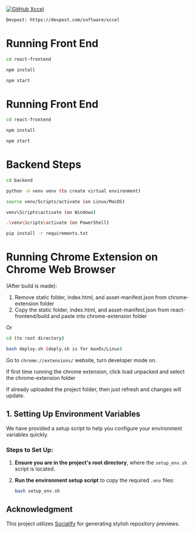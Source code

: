 [![GitHub Xccel][xccel-image]][xccel-edit-link]

[xccel-image]: https://socialify.git.ci/Jawlt/xccel/image?custom_description=%F0%9F%A5%89+Hackville+2025%0A&description=1&font=Inter&forks=1&issues=1&language=1&logo=https%3A%2F%2Fhackville.s3.us-east-1.amazonaws.com%2Fhacklogo.png&name=1&pattern=Circuit+Board&pulls=1&stargazers=1&theme=Light
[xccel-edit-link]: https://socialify.git.ci/Jawlt/xccel?custom_description=%F0%9F%A5%89%20Hackville%202025%0A&description=1&font=Inter&forks=1&issues=1&language=1&logo=https%3A%2F%2Fhackville.s3.us-east-1.amazonaws.com%2Fhacklogo.png&name=1&pattern=Circuit%20Board&pulls=1&stargazers=1&theme=Light

```bash
Devpost: https://devpost.com/software/xccel
```

# Running Front End

```bash
cd react-frontend
```
```bash
npm install
```
```bash
npm start
```

# Running Front End

```bash
cd react-frontend
```
```bash
npm install
```
```bash
npm start
```

# Backend Steps

```bash
cd backend
```
```bash
python -m venv venv (to create virtual environment)
```
```bash
source venv/Scripts/activate (on Linux/MacOS)
```
```bash
venv\Scripts\activate (on Windows)
```
```bash
.\venv\Scripts\activate (on PowerShell)
```
```bash
pip install -r requirements.txt
```

# Running Chrome Extension on Chrome Web Browser

(After build is made):
1. Remove static folder, index.html, and asset-manifest.json from chrome-extension folder
2. Copy the static folder, index.html, and asset-manifest.json from react-frontend/build and paste into chrome-extension folder

Or
```bash
cd (to root directory)
```
```bash
bash deploy.sh (deply.sh is for maxOs/Linux)
```

Go to `chrome://extensions/` website, turn developer mode on.

If first time running the chrome extension, click load unpacked and select the chrome-extension folder

If already uploaded the project folder, then just refresh and changes will update.

## 1. Setting Up Environment Variables

We have provided a setup script to help you configure your environment variables quickly.

### Steps to Set Up:

1. **Ensure you are in the project's root directory**, where the `setup_env.sh` script is located.

2. **Run the environment setup script** to copy the required `.env` files:

   ```bash
   bash setup_env.sh
   ```

## Acknowledgment

This project utilizes [Socialify](https://socialify.git.ci/) for generating stylish repository previews.
